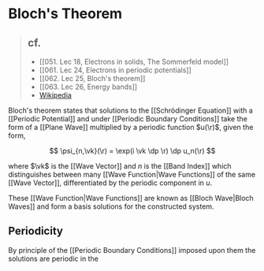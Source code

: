 # Bloch's Theorem

> ## cf.
> - [[051. Lec 18, Electrons in solids, The Sommerfeld model]]
> - [[061. Lec 24, Electrons in periodic potentials]]
> - [[062. Lec 25, Bloch's theorem]]
> - [[063. Lec 26, Energy bands]]
> - [Wikipedia](https://en.wikipedia.org/wiki/Bloch's_theorem#Applications_and_consequences)

Bloch's theorem states that solutions to the [[Schrödinger Equation]] with a [[Periodic Potential]] and under [[Periodic Boundary Conditions]] take the form of a [[Plane Wave]] multiplied by a periodic function $u(\r)$, given the form,

$$
\psi_{n,\vk}(\r) = \exp(i \vk \dp \r) \dp u_n(\r)
$$

where $\vk$ is the [[Wave Vector]] and $n$ is the [[Band Index]] which distinguishes between many [[Wave Function|Wave Functions]] of the same [[Wave Vector]], differentiated by the periodic component in $u$.

These [[Wave Function|Wave Functions]] are known as [[Bloch Wave|Bloch Waves]] and form a basis solutions for the constructed system.

## Periodicity

By principle of the [[Periodic Boundary Conditions]] imposed upon them the solutions are periodic in the 